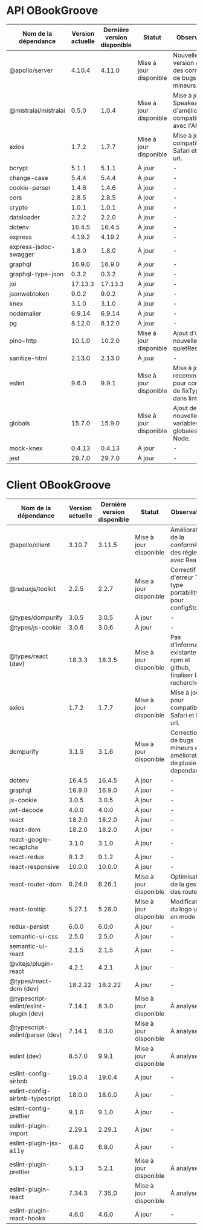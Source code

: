 # API OBookGroove

| Nom de la dépendance  | Version actuelle | Dernière version disponible | Statut                 | Observations                                                             |
| --------------------- | ---------------- | --------------------------- | ---------------------- | ------------------------------------------------------------------------ |
| @apollo/server        | 4.10.4           | 4.11.0                      | Mise à jour disponible | Nouvelle version avec des corrections de bugs mineurs.                   |
| @mistralai/mistralai  | 0.5.0            | 1.0.4                       | Mise à jour disponible | Mise à jour pour Speakeasy afin d'améliorer la compatibilité avec l'API. |
| axios                 | 1.7.2            | 1.7.7                       | Mise à jour disponible | Mise à jour pour compatibilité Safari et IPv6 url.                       |
| bcrypt                | 5.1.1            | 5.1.1                       | À jour                 | -                                                                        |
| change-case           | 5.4.4            | 5.4.4                       | À jour                 | -                                                                        |
| cookie-parser         | 1.4.6            | 1.4.6                       | À jour                 | -                                                                        |
| cors                  | 2.8.5            | 2.8.5                       | À jour                 | -                                                                        |
| crypto                | 1.0.1            | 1.0.1                       | À jour                 | -                                                                        |
| dataloader            | 2.2.2            | 2.2.0                       | À jour                 | -                                                                        |
| dotenv                | 16.4.5           | 16.4.5                      | À jour                 | -                                                                        |
| express               | 4.19.2           | 4.19.2                      | À jour                 | -                                                                        |
| express-jsdoc-swagger | 1.8.0            | 1.8.0                       | À jour                 | -                                                                        |
| graphql               | 16.9.0           | 16.9.0                      | À jour                 | -                                                                        |
| graphql-type-json     | 0.3.2            | 0.3.2                       | À jour                 | -                                                                        |
| joi                   | 17.13.3          | 17.13.3                     | À jour                 | -                                                                        |
| jsonwebtoken          | 9.0.2            | 9.0.2                       | À jour                 | -                                                                        |
| knex                  | 3.1.0            | 3.1.0                       | À jour                 | -                                                                        |
| nodemailer            | 6.9.14           | 6.9.14                      | À jour                 | -                                                                        |
| pg                    | 8.12.0           | 8.12.0                      | À jour                 | -                                                                        |
| pino-http             | 10.1.0           | 10.2.0                      | Mise à jour disponible | Ajout d'une nouvelle feature quietResLogger.                             |
| sanitize-html         | 2.13.0           | 2.13.0                      | À jour                 | -                                                                        |
| eslint                | 9.6.0            | 9.9.1                       | Mise à jour disponible | Mise à jour recommandée pour correction de fixTypes dans lintText().     |
| globals               | 15.7.0           | 15.9.0                      | Mise à jour disponible | Ajout de nouvelles variables globales pour Node.                         |
| mock-knex             | 0.4.13           | 0.4.13                      | À jour                 | -                                                                        |
| jest                  | 29.7.0           | 29.7.0                      | À jour                 | -                                                                        |

# Client OBookGroove

| Nom de la dépendance                   | Version actuelle | Dernière version disponible | Statut                 | Observations                                                           |
| -------------------------------------- | ---------------- | --------------------------- | ---------------------- | ---------------------------------------------------------------------- |
| @apollo/client                         | 3.10.7           | 3.11.5                      | Mise à jour disponible | Amélioration de la conformité des régles avec React.                   |
| @reduxjs/toolkit                       | 2.2.5            | 2.2.7                       | Mise à jour disponible | Correctif d'erreur TS type portability pour configStore.               |
| @types/dompurify                       | 3.0.5            | 3.0.5                       | À jour                 | -                                                                      |
| @types/js-cookie                       | 3.0.6            | 3.0.6                       | À jour                 | -                                                                      |
| @types/react (dev)                     | 18.3.3           | 18.3.5                      | Mise à jour disponible | Pas d'information existante sur npm et github, finaliser la recherche. |
| axios                                  | 1.7.2            | 1.7.7                       | Mise à jour disponible | Mise à jour pour compatibilité Safari et IPv6 url.                     |
| dompurify                              | 3.1.5            | 3.1.6                       | Mise à jour disponible | Corrections de bugs mineurs et amélioration de plusieurs dependances.  |
| dotenv                                 | 16.4.5           | 16.4.5                      | À jour                 | -                                                                      |
| graphql                                | 16.9.0           | 16.9.0                      | À jour                 | -                                                                      |
| js-cookie                              | 3.0.5            | 3.0.5                       | À jour                 | -                                                                      |
| jwt-decode                             | 4.0.0            | 4.0.0                       | À jour                 | -                                                                      |
| react                                  | 18.2.0           | 18.2.0                      | À jour                 | -                                                                      |
| react-dom                              | 18.2.0           | 18.2.0                      | À jour                 | -                                                                      |
| react-google-recaptcha                 | 3.1.0            | 3.1.0                       | À jour                 | -                                                                      |
| react-redux                            | 9.1.2            | 9.1.2                       | À jour                 | -                                                                      |
| react-responsive                       | 10.0.0           | 10.0.0                      | À jour                 | -                                                                      |
| react-router-dom                       | 6.24.0           | 6.26.1                      | Mise à jour disponible | Optimisation de la gestion des routes.                                 |
| react-tooltip                          | 5.27.1           | 5.28.0                      | Mise à jour disponible | Modification du logo utilisé en mode Dark                              |
| redux-persist                          | 6.0.0            | 6.0.0                       | À jour                 | -                                                                      |
| semantic-ui-css                        | 2.5.0            | 2.5.0                       | À jour                 | -                                                                      |
| semantic-ui-react                      | 2.1.5            | 2.1.5                       | À jour                 | -                                                                      |
| @vitejs/plugin-react                   | 4.2.1            | 4.2.1                       | À jour                 | -                                                                      |
| @types/react-dom (dev)                 | 18.2.22          | 18.2.22                     | À jour                 | -                                                                      |
| @typescript-eslint/eslint-plugin (dev) | 7.14.1           | 8.3.0                       | Mise à jour disponible | À analyser                                                             |
| @typescript-eslint/parser (dev)        | 7.14.1           | 8.3.0                       | Mise à jour disponible | À analyser                                                             |
| eslint (dev)                           | 8.57.0           | 9.9.1                       | Mise à jour disponible | À analyser                                                             |
| eslint-config-airbnb                   | 19.0.4           | 19.0.4                      | À jour                 | -                                                                      |
| eslint-config-airbnb-typescript        | 18.0.0           | 18.0.0                      | À jour                 | -                                                                      |
| eslint-config-prettier                 | 9.1.0            | 9.1.0                       | À jour                 | -                                                                      |
| eslint-plugin-import                   | 2.29.1           | 2.29.1                      | À jour                 | -                                                                      |
| eslint-plugin-jsx-a11y                 | 6.8.0            | 6.8.0                       | À jour                 | -                                                                      |
| eslint-plugin-prettier                 | 5.1.3            | 5.2.1                       | Mise à jour disponible | À analyser                                                             |
| eslint-plugin-react                    | 7.34.3           | 7.35.0                      | Mise à jour disponible | À analyser                                                             |
| eslint-plugin-react-hooks              | 4.6.0            | 4.6.0                       | À jour                 | -                                                                      |
